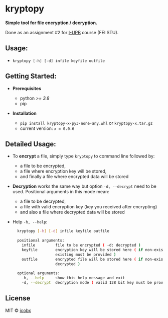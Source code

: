 # kryptopy

**Simple tool for file encryption / decryption.**

Done as an assignment #2 for [I-UPB](https://is.stuba.sk/katalog/syllabus.pl?predmet=282080;lang=en) course (FEI STU).


## Usage: 
  - `kryptopy [-h] [-d] infile keyfile outfile`

## Getting Started:

- **Prerequisites**
    - python _>= 3.8_
    - pip
    
- **Installation**
    - `pip install kryptopy-x-py3-none-any.whl` or `kryptopy-x.tar.gz`
    - current version: `x = 0.0.6`
    
    
## Detailed Usage:

  - To **encrypt** a file, simply type `kryptopy` to command line followed by: 
    - a file to be encrypted, 
    - a file where encryption key will be stored,
    - and finally a file where encrypted data will be stored  
    
  - **Decryption** works the same way but option `-d, --decrypt` need to be used. Positional arguments in this mode mean:
    - a file to be decrypted,
    - a file with valid encryption key (key you received after encrypting)
    - and also a file where decrypted data will be stored
  
  - Help `-h, --help`:
      ```bash
        kryptopy [-h] [-d] infile keyfile outfile
        
        positional arguments:
          infile         file to be encrypted ( -d: decrypted )
          keyfile        encryption key will be stored here ( if non-existing is provided, new file will be created | -d:
                         existing must be provided )
          outfile        encrypted file will be stored here ( if non-existing is provided, new file will be created | -d:
                         decrypted )
        
        optional arguments:
          -h, --help     show this help message and exit
          -d, --decrypt  decryption mode ( valid 128 bit key must be provided )
       ```

## License

MIT © [icobx](https://github.com/icobx)
